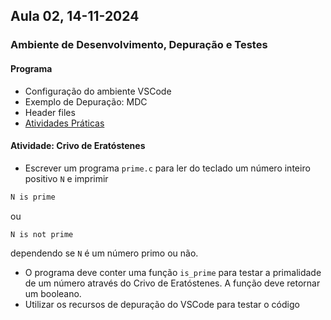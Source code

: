 ## Aula 02,  14-11-2024 
### Ambiente de Desenvolvimento, Depuração e Testes

#### Programa

* Configuração do ambiente VSCode
* Exemplo de Depuração: MDC
* Header files
* [Atividades Práticas](#atividades)

<a id="atividades"></a>
#### Atividade: Crivo de Eratóstenes

* Escrever um programa `prime.c` para ler do teclado um número inteiro positivo `N` e imprimir
```C
N is prime
```
ou
```C
N is not prime
```
dependendo se `N` é um número primo ou não.
* O programa deve conter uma função `is_prime` para testar a primalidade de um número através do Crivo de Eratóstenes. A função deve retornar um booleano.
* Utilizar os recursos de depuração do VSCode para testar o código
